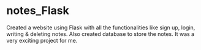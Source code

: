 # notes_Flask
Created a website using Flask with all the functionalities like sign up, login, writing & deleting notes.
Also created database to store the notes.
It was a very exciting project for me.



